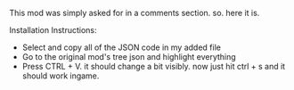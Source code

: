 This mod was simply asked for in a comments section. so. here it is.

Installation Instructions:
- Select and copy all of the JSON code in my added file
- Go to the original mod's tree json and highlight everything
- Press CTRL + V. it should change a bit visibly. now just hit ctrl + s and it should work ingame.
